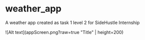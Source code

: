 # weather_app

A weather app created as task 1 level 2 for SideHustle Internship


![Alt text](appScreen.png?raw=true "Title" | height=200)
